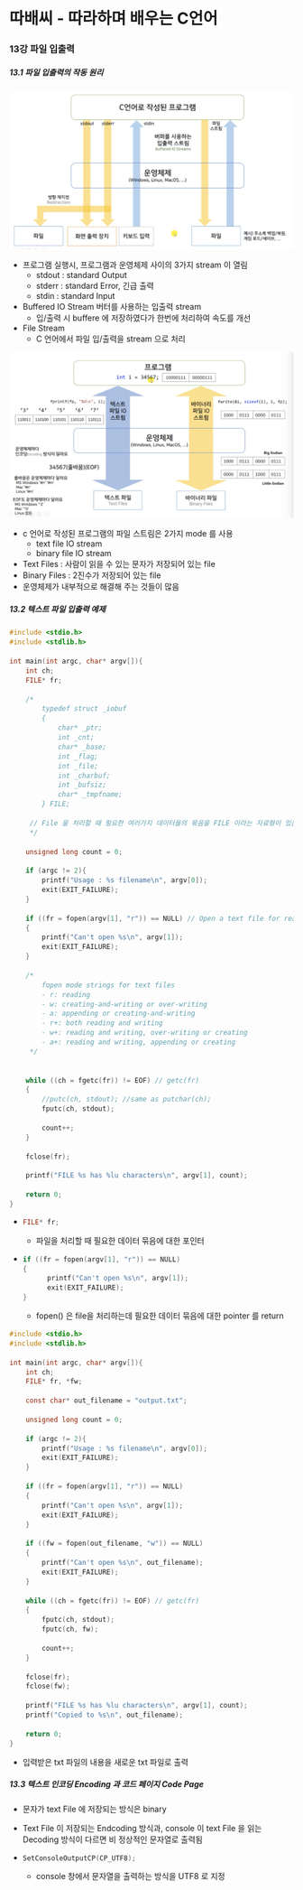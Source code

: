 # 따배씨 - 따라하며 배우는 C언어

### 13강 파일 입출력

##### 13.1 파일 입출력의 작동 원리

![13_1_1_프로그램과 운영체제](./imgs/13_1_1.png)

* 프로그램 실행시, 프로그램과 운영체제 사이의 3가지 stream 이 열림
  * stdout : standard Output
  * stderr : standard Error, 긴급 출력
  * stdin : standard Input
* Buffered IO Stream 버터를 사용하는 입출력 stream
  * 입/출력 시 buffere 에 저장하였다가 한번에 처리하여 속도를 개선
* File Stream
  * C 언어에서 파일 입/출력을 stream 으로 처리



![13_1_2_텍스트 파일 스트림과 바이너리 파일 스트림](./imgs/13_1_2.png)

* c 언어로 작성된 프로그램의 파일 스트림은 2가지 mode 를 사용
  * text file IO stream
  * binary file IO stream
* Text Files : 사람이 읽을 수 있는 문자가 저장되어 있는 file
* Binary Files : 2진수가 저장되어 있는 file
* 운영체제가 내부적으로 해결해 주는 것들이 많음



##### 13.2 텍스트 파일 입출력 예제

```c
#include <stdio.h>
#include <stdlib.h>

int main(int argc, char* argv[]){
    int ch;
    FILE* fr;
    
    /*
        typedef struct _iobuf
        {
            char* _ptr;
            int _cnt;
            char* _base;
            int _flag;
            int _file;
            int _charbuf;
            int _bufsiz;
            char* _tmpfname;
        } FILE;
     
     // File 을 처리할 때 필요한 여러가지 데이터들의 묶음을 FILE 이라는 자료형이 있는것 처럼 사용하게 해줌
     */
    
    unsigned long count = 0;
    
    if (argc != 2){
        printf("Usage : %s filename\n", argv[0]);
        exit(EXIT_FAILURE);
    }
    
    if ((fr = fopen(argv[1], "r")) == NULL) // Open a text file for reading.
    {
        printf("Can't open %s\n", argv[1]);
        exit(EXIT_FAILURE);
    }
    
    /*
        fopen mode strings for text files
        - r: reading
        - w: creating-and-writing or over-writing
        - a: appending or creating-and-writing
        - r+: both reading and writing
        - w+: reading and writing, over-writing or creating
        - a+: reading and writing, appending or creating
     */
    
    
    while ((ch = fgetc(fr)) != EOF) // getc(fr)
    {
        //putc(ch, stdout); //same as putchar(ch);
        fputc(ch, stdout);
        
        count++;
    }
    
    fclose(fr);
    
    printf("FILE %s has %lu characters\n", argv[1], count);
    
    return 0;
}
```

* ```c
  FILE* fr;
  ```

  * 파일을 처리할 때 필요한 데이터 묶음에 대한 포인터

* ```c
  if ((fr = fopen(argv[1], "r")) == NULL)
  {
    	printf("Can't open %s\n", argv[1]);
  		exit(EXIT_FAILURE);
  }
  ```

  * fopen() 은 file을 처리하는데 필요한 데이터 묶음에 대한 pointer 를 return





```c
#include <stdio.h>
#include <stdlib.h>

int main(int argc, char* argv[]){
    int ch;
    FILE* fr, *fw;
    
    const char* out_filename = "output.txt";
    
    unsigned long count = 0;
    
    if (argc != 2){
        printf("Usage : %s filename\n", argv[0]);
        exit(EXIT_FAILURE);
    }
    
    if ((fr = fopen(argv[1], "r")) == NULL)
    {
        printf("Can't open %s\n", argv[1]);
        exit(EXIT_FAILURE);
    }
    
    if ((fw = fopen(out_filename, "w")) == NULL) 
    {
        printf("Can't open %s\n", out_filename);
        exit(EXIT_FAILURE);
    }
    
    while ((ch = fgetc(fr)) != EOF) // getc(fr)
    {
        fputc(ch, stdout);
        fputc(ch, fw);
        
        count++;
    }
    
    fclose(fr);
    fclose(fw);
    
    printf("FILE %s has %lu characters\n", argv[1], count);
  	printf("Copied to %s\n", out_filename);
    
    return 0;
}
```

* 입력받은 txt 파일의 내용을 새로운 txt 파일로 출력



##### 13.3 텍스트 인코딩 Encoding 과 코드 페이지 Code Page

* 문자가 text File 에 저장되는 방식은 binary

* Text File 이 저장되는 Endcoding 방식과, console 이 text File 을 읽는 Decoding 방식이 다르면 비 정상적인 문자열로 출력됨

* ```c
  SetConsoleOutputCP(CP_UTF8);
  ```

  * console 창에서 문자열을 출력하는 방식을 UTF8 로 지정






